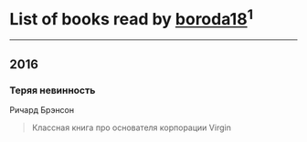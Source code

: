 # List of books read by [boroda18](http://vk.com/id24345139)<sup>1</sup>
---

## 2016

### Теряя невинность
Ричард Брэнсон
> Классная книга про основателя корпорации Virgin



